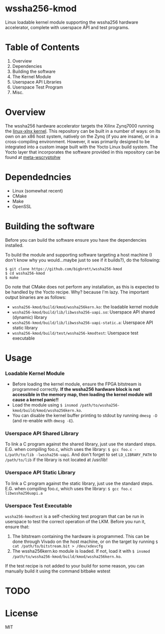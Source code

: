 # wssha256-kmod
Linux loadable kernel module supporting the wssha256 hardware accelerator, complete with userspace API and test programs. 

# Table of Contents
1. Overview
2. Dependencies 
1. Building the software
2. The Kernel Module
3. Userspace API Libraries
4. Userspace Test Program
5. Misc.

# Overview 
The wssha256 hardware accelerator targets the Xilinx Zynq7000 running the [linux-xlnx kernel](https://github.com/Xilinx/linux-xlnx "linux-xlnx"). This repository can be built in a number of ways: on its own on an x86 host system, natively on the Zynq (if you are insane), or in a cross-compiling environment. However, it was primarily designed to be integrated into a custom image built with the Yocto Linux build system. The Yocto layer that incorporates the software provided in this
repository can be found at [meta-wscryptohw](https://github.com/bigbrett/meta-wscryptohw "meta-wscryptohw")

# Dependedncies
* Linux (somewhat recent)
* CMake 
* Make 
* OpenSSL 

# Building the software
Before you can build the software ensure you have the dependencies installed.  

To build the module and supporting software targeting a host machine (I don't know why you would...maybe just to see if it builds?), do the following: 
```
$ git clone https://github.com/bigbrett/wssha256-kmod
$ cd wssha256-kmod
$ make
```
Do note that CMake does not perform any installation, as this is expected to be handled by the Yocto recipe. Why? because I'm lazy. The important output binaries are as follows:
* `wssha256-kmod/build/kmod/wssha256kern.ko`:           the loadable kernel module
* `wssha256-kmod/build/lib/libwssha256-uapi.so`:        Userspace API shared (dynamic) library 
* `wssha256-kmod/build/lib/libwssha256-uapi-static.a`:  Userspace API static library
* `wssha256-kmod/build/test/wssha256-kmodtest`:         Userspace test executable

# Usage 
### Loadable Kernel Module
* Before loading the kernel module, ensure the FPGA bitstream is programmed correctly. **If the wssha256 hardware block is not accessible in the memory map, then loading the kernel module will cause a kernel panic!!**
* Load the module using `$ insmod /path/to/wssha256-kmod/build/kmod/wssha256kern.ko`. 
* You can disable the kernel buffer printing to stdout by running `dmesg -D` (and re-enable with `dmesg -E`). 

### Userspace API Shared Library 
To link a C program against the shared library, just use the standard steps. E.G. when compiling foo.c, which uses the library: `$ gcc foo.c -L/path/to/lib -lwssha256-uapi`. And don't forget to set `LD_LIBRARY_PATH` to `/path/to/lib` if the library is not located at /usr/lib!

### Userspace API Static Library 
To link a C program against the static library, just use the standard steps. E.G. when compiling foo.c, which uses the library: `$ gcc foo.c libwssha256uapi.a`

### Userspace Test Executable
`wssha256-kmodtest` is a self-checking test program that can be run in userspace to test the correct operation of the LKM. Before you run it, ensure that:
1. The bitstream containing the hardware is programmed. This can be done through Vivado on the host machine, or on the target by running `$ cat /path/to/bitstream.bit > /dev/xdevcfg`
2. The wssha256kern.ko module is loaded. If not, load it with `$ insmod /path/to/wssha256-kmod/build/kmod/wssha256kern.ko`. 


 If the test recipe is not added to your build for some reason, you can manually build it using the command bitbake ws<METHOD>test

# TODO 

# License
MIT
